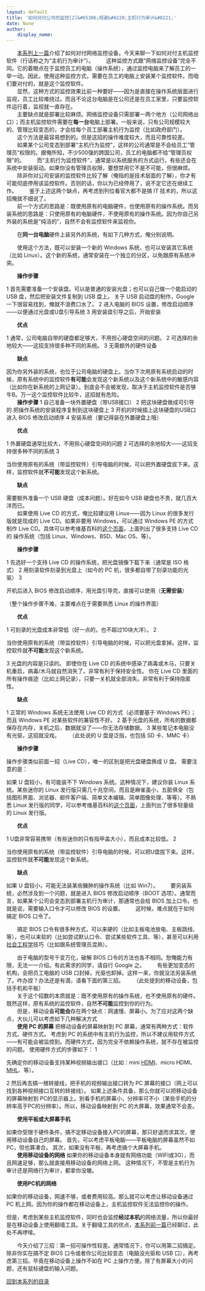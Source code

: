 ```yaml
---
layout: default
title: '如何对付公司的监控[2]&#65306;规避&#8220;主机行为审计&#8221;'
date: None
author:
    display_name: 
---
```


　　[本系列上一篇](http://program-think.blogspot.com/2013/05/howto-anti-it-audit-1.html)介绍了如何对付网络监控设备。今天来聊一下如何对付主机监控软件（行话称之为“主机行为审计”）。 　　这种监控方式跟“网络监控设备”完全不同。它的着眼点在于监控员工的电脑（操作系统），通过监控电脑来了解员工的一举一动。因此，使用这种监控方式，需要在员工的电脑上安装某个监控软件。而咱们要对付的，就是这个监控软件。  
　　显然，这种方式的监控效果比前一种要好——因为是直接在操作系统层面进行监视，员工比较难绕过。而且不论这台电脑是在公司还是在员工家里，只要监控软件运行着，监视就一直存在。  
　　主要缺点就是部署比较麻烦。网络监控设备只需部署一两个地方（公司网络出口）；而主机监控软件需要在**每一台**电脑上部署。一般来说，只有公司规模较大的、管理比较变态的，才会给每个员工部署主机行为监控（比如政府部门）。 　　这个方法是最容易想到的。但是这招的操作难度较大，而且可靠性较差。 　　如果某个公司变态到部署“主机行为监控”，这样的公司通常是不会给员工“管理员”权限的。据俺所知，不少500强的跨国公司，员工的电脑都不给“管理员权限”的。 　　而“主机行为监控软件”，通常是以系统服务的方式运行，有些还会在系统中安装驱动。如果你没有管理员权限，要想禁用它不是不可能，但很麻烦。 　　除非你对公司安装的监控软件比较了解（俺指的是技术层面的了解），你才有可能彻底停用该监控软件。否则的话，你以为已经停用了，说不定它还在继续工作。 　　鉴于上述这两个缺点，再考虑到列位看官大都不是搞 IT 技术的，所以这招俺就不细说了。  
　　前一个方式的思路是：既使用原有的电脑硬件，也使用原有的操作系统。而另装系统的思路是：只使用原有的电脑硬件，不使用原有的操作系统。因为你自己另外装的系统是“纯洁的”，自然不会有监控软件来监视你。

　　在**同一台电脑**硬件上装另外的系统，有如下几种方式，俺分别说明。

　　使用这个方法，既可以安装一个新的 Windows 系统，也可以安装其它系统（比如 Linux）。这个新的系统，通常安装在一个独立的分区，以免跟原有系统冲突。

　　**操作步骤**

1 首先需要准备一个安装盘。可以是普通的安装光盘；也可以自己做一个能启动的 USB 盘，然后把安装文件复制到 USB 盘上。 关于 USB 启动盘的制作，Google 一下很容易找到，俺就不浪费口水了。 2 进入电脑的 BIOS 设置，修改启动顺序——以便通过光盘或U盘引导系统 3 用安装盘引导之后，开始安装

　　**优点**

1 通常，公司电脑自带的硬盘都足够大，不用担心硬盘空间的问题。 2 可选择的余地较大——这招支持很多种不同的系统。 3 无需额外的硬件设备

　　**缺点**

  
因为你另外装的系统，也位于公司电脑的硬盘上。当你下次用原有系统启动的时候，原有系统中的监控软件**有可能**会发现这个新系统以及这个新系统中的敏感内容（比如你在新系统的上网记录）。到底会不会被发现，取决于主机监控软件是否够 牛B。万一这个监控软件比较牛，这招就有危险。  
　　**操作步骤** 1 自己准备一块外置硬盘（带USB接口） 2 把这块硬盘做成可引导的 把操作系统的安装程序复制到这块硬盘上 3 开机的时候插上这块硬盘的USB口 进入 BIOS 修改启动顺序 4 安装系统（要记得装在外置硬盘上哦）

　　**优点**

1 外置硬盘通常比较大，不用担心硬盘空间的问题 2 可选择的余地较大——这招支持很多种不同的系统 3

当你使用原有的系统（带监控软件）引导电脑的时候，可以把外置硬盘拔下来。这样，监控软件就**不可能**发现这个新系统。

　　**缺点**

需要额外准备一个 USB 硬盘（成本问题）。好在如今 USB 硬盘也不贵，就几百大洋而已。  
　　如果使用 Live CD 的方式，俺比较建议用 Linux——因为 Linux 的很多发行版就是现成的 Live CD。如果非要用 Windows，可以通过 Windows PE 的方式制作 Live CD。具体可以参考维基百科的[这个页面](https://en.wikipedia.org/wiki/List_of_live_CDs)，上面列出了很多支持 Live CD 的 操作系统（包括 Linux、Windows、BSD、Mac OS、等）。

　　**操作步骤**

1 先选好一个支持 Live CD 的操作系统，把光盘镜像下载下来（通常是 ISO 格式） 2 用刻录软件刻录到光盘上（如今的 PC 机，很多都自带了刻录功能的光驱） 3

开机后进入 BIOS 修改启动顺序，用光盘引导完，直接可以使用（**无需安装**）

（整个操作步骤不难，主要难点在于需要熟悉 Linux 的操作界面）

　　**优点**

1 可刻录的光盘成本非常低（好一点的，也不超过10块大洋）。 2

当你使用原有的系统（带监控软件）引导电脑的时候，可以把光盘拿掉。这样，监控软件就**不可能**发现这个新系统。

3 光盘的内容是只读的。 即使你在 Live CD 的系统中感染了病毒或木马，只要关机重启，病毒/木马就自然消失了。非常有利于保持安全性。 你在 Live CD 里面的所有操作痕迹（比如上网记录），只要一关机就全部消失。非常有利于保持隐匿性。

　　**缺点**

1 正常的 Windows 系统无法使用 Live CD 的方式（必须要基于 Windows PE）；而且 Windows PE 对某些软件的兼容性不好。 2 基于光盘的系统，所有的数据都保存在内存，关机之后，数据就没了——你无法存储数据。 3 某些笔记本电脑没有光驱，这招就没戏。 　　（此处说的 U 盘是泛指，也包括 SD 卡、MMC 卡）

　　**操作步骤**

操作步骤类似前面一招（Live CD），唯一的区别是把光盘硬盘换成 U 盘。 需要注意的是：

如果 U 盘较小，有可能装不下 Windows 系统。这种情况下，建议你装 Linux 系统。某些迷你的 Linux 发行版只需几十兆空间，而且是麻雀虽小，五脏俱全（包括图形界面、浏览器、邮件客户端、简单文本编辑、简单图像处理、等等）。不熟悉 Linux 发行版的同学，可以参考维基百科的[这个页面](https://en.wikipedia.org/wiki/List_of_Linux_distributions_that_run_from_RAM)，上面列出了很多轻量级的 Linux 发行版。

　　**优点**

1 U盘非常容易携带（有些迷你的只有指甲盖大小），而且成本比较低。 2

当你使用原有的系统（带监控软件）引导电脑的时候，可以把U盘拔下来。这样，监控软件就**不可能**发现这个新系统。

　　**缺点**

如果 U 盘较小，可能无法装某些臃肿的操作系统（比如 Win7）。 　　要另装系统，必然涉及到一个问题，就是进入 BIOS 修改启动顺序（BOOT 选项）。通常而言，如果某个公司会变态到部署主机行为审计，那通常也会给 BIOS 加上口令。也就是说，需要输入口令才可以修改 BIOS 的设置。 　　这时候，难点就在于如何搞定 BIOS 口令了。

　　搞定 BIOS 口令有很多种方式，可以来硬的（比如主板电池放电、主板跳线、等），也可以来软的（比如尝试默认口令、尝试某些软件工具、等），甚至可以利用[社会工程学](http://program-think.blogspot.com/2009/05/social-engineering-0-overview.html)技巧（比如跟系统管理员混熟）。

　　由于电脑的型号千变万化，破解 BIOS 口令的方法也各不相同。恕俺能力有限，无法一一介绍。有此需求的同学，请自行 Google 之。 　　有些更加变态的机构，会把员工电脑的 USB 口封掉，光驱也卸掉。这样一来，你就没法另装系统了。咋办捏？办法还是有滴，请看下面的第三招。 　　（此处提到的移动设备，包括手机和平板）  
　　关于这个招数的本质就是：既不使用原有的操作系统，也不使用原有的硬件。既然这样，原有系统的监控软件，自然**不可能**监控到你的行为。  
　　但是，移动设备**可能会**存在两个缺点：网速慢、屏幕小。为了应对这两个缺点，大伙儿可以考虑如下几种解决方式  
　　**使用 PC 的屏幕** 把移动设备的屏幕映射到 PC 屏幕，通常有两种方式：软件方式、硬件方式。 考虑到 PC 的系统中有主机行为监控，所以不建议用软件方式——有可能会被监控到。而硬件方式，因为完全不依赖操作系统，就不存在被监控的问题。 使用硬件方式的步骤如下： 1

先确定你的移动设备支持某种视频输出接口（比如：mini [HDMI](https://zh.wikipedia.org/wiki/HDMI)、micro HDMI、[MHL](https://zh.wikipedia.org/wiki/%E7%A7%BB%E5%8A%A8%E9%AB%98%E6%B8%85%E8%BF%9E%E6%8E%A5%E6%8A%80%E6%9C%AF)、等）。

2 然后再去搞一根转接线，把手机的视频输出接口转为 PC 屏幕的接口（网上可以找到各种视频接口互转的转接线）。 如果上述条件具备，那么你就可以把移动设备的屏幕映射到 PC的显示器上。别看手机的屏幕小，分辨率可不小（某些手机的分辨率高于PC的分辨率）。所以，移动设备映射到 PC 的大屏幕，效果通常不会差。

　　**使用平板或大屏幕手机**

如果你受限于硬件条件，搞不定移动设备接入PC的屏幕，那只好退而求其次，使用移动设备自己的屏幕。 首先，可以考虑平板电脑——平板电脑的屏幕虽然不如 PC，但也算凑合。 其次，如果没有平板，再考虑搞个大屏幕手机。  
　　**使用移动设备的网络** 如果你的移动设备本身就有网络功能（WIFI或3G），而且网速足够，那么就直接用移动设备的网络上网。 这种情况下，不管是主机行为审计还是网络行为审计，都拿你没辙。

　　**使用PC机的网络**

如果你的移动设备，网速不够，或者费用较高。那么就可以考虑让移动设备通过 PC 机上网。因为你的操作都在移动设备上，主机监控软件无法监控你的操作。

但是，考虑到某些主机监控软件，同时也会监控**经过本机**的网络流量，所以你最好是在移动设备上使用翻墙工具。关于翻墙工具的优点，[本系列前一篇](http://program-think.blogspot.com/2013/05/howto-anti-it-audit-1.html)已经聊过，此处不再啰嗦。

　　今天介绍了三招：第一招可操作性较差。通常情况下，你可以用第二招搞定。除非你实在搞不定 BIOS 口令或者你公司比较变态（电脑没光驱和 USB 口），再考虑第三招。毕竟在移动设备上操作不如在 PC 上操作方便。除了有屏幕大小的问题，还有鼠标键盘的输入问题。

[回到本系列的目录](http://program-think.blogspot.com/2013/05/howto-anti-it-audit-0.html#index)

